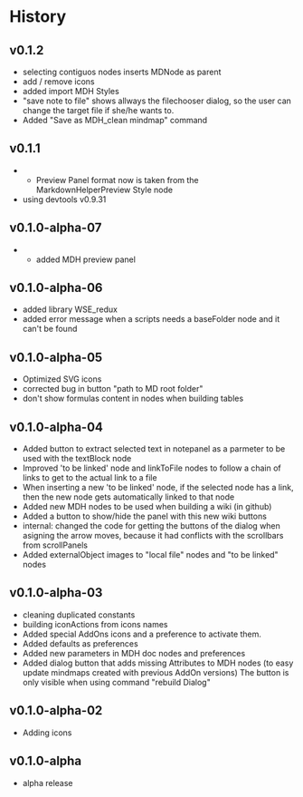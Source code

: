 # History

## v0.1.2

* selecting contiguos nodes inserts MDNode as parent
* add / remove icons
* added import MDH Styles
* "save note to file" shows allways the filechooser dialog, so the user can change the target file if she/he wants to.
* Added "Save as MDH_clean mindmap" command

## v0.1.1

* - Preview Panel format now is taken from the MarkdownHelperPreview Style node
* using devtools v0.9.31

## v0.1.0-alpha-07

* - added MDH preview panel

## v0.1.0-alpha-06

* added library WSE_redux
* added error message when a scripts needs a baseFolder node and it can't be found

## v0.1.0-alpha-05

* Optimized SVG icons
* corrected bug in button "path to MD root folder"
* don't show formulas content in nodes when building tables

## v0.1.0-alpha-04

* Added button to extract selected text in notepanel as a parmeter to be used with the textBlock node
* Improved 'to be linked' node and  linkToFile nodes to follow a chain of links to get to the actual link to a file
* When inserting a new 'to be linked' node, if the selected node has a link, then the new node gets automatically linked to that node
* Added new MDH nodes to be used when building a wiki (in github)
* Added a button to show/hide the panel with this new wiki buttons
* internal: changed the code for getting the buttons of the dialog when asigning the arrow moves, because it had conflicts with the scrollbars from scrollPanels
* Added externalObject images to "local file" nodes and "to be linked" nodes

## v0.1.0-alpha-03

* cleaning duplicated constants
* building iconActions from icons names
* Added special AddOns icons and a preference to activate them.
* Added defaults as preferences
* Added new parameters in MDH doc nodes and preferences
* Added dialog button that adds missing Attributes to MDH nodes (to easy update mindmaps created with previous AddOn versions)
The button is only visible when using command "rebuild Dialog"

## v0.1.0-alpha-02

* Adding icons

## v0.1.0-alpha

* alpha release

